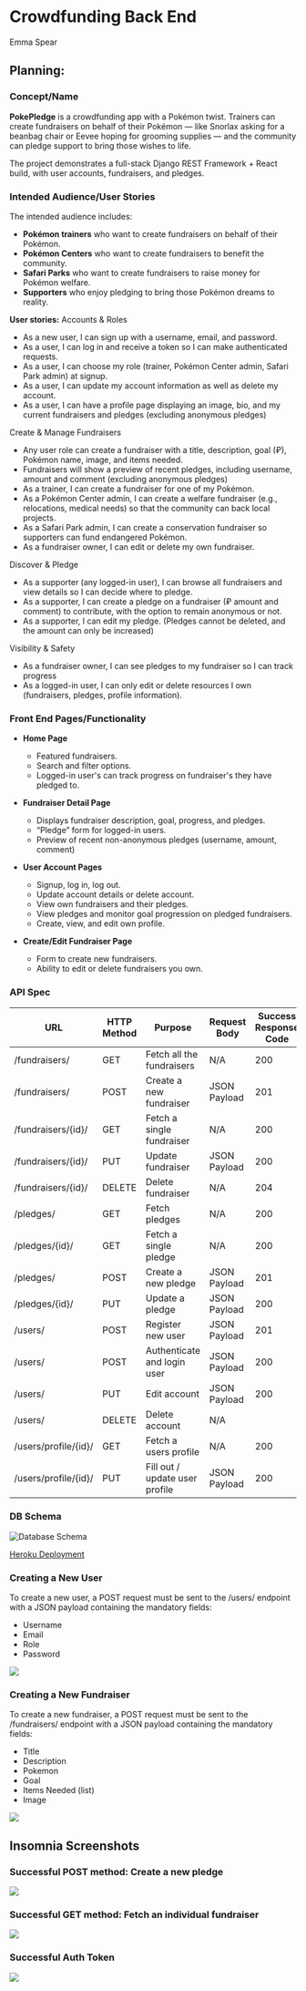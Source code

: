 # Crowdfunding Back End
Emma Spear

## Planning:
### Concept/Name
**PokePledge** is a crowdfunding app with a Pokémon twist. 
Trainers can create fundraisers on behalf of their Pokémon — like Snorlax asking for a beanbag chair or Eevee hoping for grooming supplies — and the community can pledge support to bring those wishes to life.  

The project demonstrates a full-stack Django REST Framework + React build, with user accounts, fundraisers, and pledges.

### Intended Audience/User Stories
The intended audience includes:
- **Pokémon trainers** who want to create fundraisers on behalf of their Pokémon. 
- **Pokémon Centers** who want to create fundraisers to benefit the community.
- **Safari Parks** who want to create fundraisers to raise money for Pokémon welfare. 
- **Supporters** who enjoy pledging to bring those Pokémon dreams to reality.  

**User stories:**
Accounts & Roles
- As a new user, I can sign up with a username, email, and password.
- As a user, I can log in and receive a token so I can make authenticated requests.
- As a user, I can choose my role (trainer, Pokémon Center admin, Safari Park admin) at signup.
- As a user, I can update my account information as well as delete my account. 
- As a user, I can have a profile page displaying an image, bio, and my current fundraisers and pledges (excluding anonymous pledges)

Create & Manage Fundraisers
- Any user role can create a fundraiser with a title, description, goal (₽), Pokémon name, image, and items needed. 
- Fundraisers will show a preview of recent pledges, including username, amount and comment (excluding anonymous pledges)
- As a trainer, I can create a fundraiser for one of my Pokémon. 
- As a Pokémon Center admin, I can create a welfare fundraiser (e.g., relocations, medical needs) so that the community can back local projects.
- As a Safari Park admin, I can create a conservation fundraiser so supporters can fund endangered Pokémon.
- As a fundraiser owner, I can edit or delete my own fundraiser.

Discover & Pledge
- As a supporter (any logged-in user), I can browse all fundraisers and view details so I can decide where to pledge.
- As a supporter, I can create a pledge on a fundraiser (₽ amount and comment) to contribute, with the option to remain anonymous or not.
- As a supporter, I can edit my pledge. (Pledges cannot be deleted, and the amount can only be increased)

Visibility & Safety
- As a fundraiser owner, I can see pledges to my fundraiser so I can track progress
- As a logged-in user, I can only edit or delete resources I own (fundraisers, pledges, profile information).


### Front End Pages/Functionality
- **Home Page**
  - Featured fundraisers.
  - Search and filter options.  
  - Logged-in user's can track progress on fundraiser's they have pledged to. 

- **Fundraiser Detail Page**
  - Displays fundraiser description, goal, progress, and pledges.  
  - “Pledge” form for logged-in users.  
  - Preview of recent non-anonymous pledges (username, amount, comment)

- **User Account Pages**
  - Signup, log in, log out. 
  - Update account details or delete account.
  - View own fundraisers and their pledges. 
  - View pledges and monitor goal progression on pledged fundraisers.
  - Create, view, and edit own profile.

- **Create/Edit Fundraiser Page**
  - Form to create new fundraisers.
  - Ability to edit or delete fundraisers you own. 

### API Spec


| URL                  | HTTP Method | Purpose                        | Request Body | Success Response Code | Authentication/Authorisation |
| -------------------- | ----------- | ------------------------------ | ------------ | --------------------- | ---------------------------- |
| /fundraisers/        | GET         | Fetch all the fundraisers      | N/A          | 200                   | None                         |
| /fundraisers/        | POST        | Create a new fundraiser        | JSON Payload | 201                   | Any logged in user           |
| /fundraisers/{id}/   | GET         | Fetch a single fundraiser      | N/A          | 200                   | None                         |
| /fundraisers/{id}/   | PUT         | Update fundraiser              | JSON Payload | 200                   | Fundraiser owner             |
| /fundraisers/{id}/   | DELETE      | Delete fundraiser              | N/A          | 204                   | Fundraiser owner             |
| /pledges/            | GET         | Fetch pledges                  | N/A          | 200                   | None                         |
| /pledges/{id}/       | GET         | Fetch a single pledge          | N/A          | 200                   | None                         |
| /pledges/            | POST        | Create a new pledge            | JSON Payload | 201                   | Any logged in user           |
| /pledges/{id}/       | PUT         | Update a pledge                | JSON Payload | 200                   | Pledge owner                 |
| /users/              | POST        | Register new user              | JSON Payload | 201                   | None                         |
| /users/              | POST        | Authenticate and login user    | JSON Payload | 200                   | None                         |
| /users/              | PUT         | Edit account                   | JSON Payload | 200                   | Account owner                |
| /users/              | DELETE      | Delete account                 | N/A          |                       | Account owner                |
| /users/profile/{id}/ | GET         | Fetch a users profile          | N/A          | 200                   | Any logged in user           |
| /users/profile/{id}/ | PUT         | Fill out / update user profile | JSON Payload | 200                   | Profile owner                |
### DB Schema
![Database Schema](database.drawio.svg)

[Heroku Deployment](https://pokepledge-8bbc7b3617c3.herokuapp.com/)

### Creating a New User
To create a new user, a POST request must be sent to the /users/ endpoint with a JSON payload containing the mandatory fields:
- Username
- Email
- Role
- Password
  
![](./images/Post-Create-User.png)

### Creating a New Fundraiser
To create a new fundraiser, a POST request must be sent to the /fundraisers/ endpoint with a JSON payload containing the mandatory fields:
- Title
- Description
- Pokemon
- Goal
- Items Needed (list)
- Image 

![](./images/Post-Create-Fundraiser.png)

## Insomnia Screenshots
### Successful POST method: Create a new pledge
![](./images/Post-Create-Pledge.png)

### Successful GET method: Fetch an individual fundraiser
![](./images/Get-Individual-Fundraiser.png)

### Successful Auth Token
![](./images/Get-Auth-Token.png)
